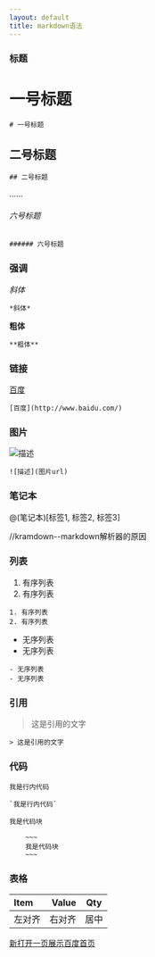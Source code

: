 ```yaml
---
layout: default
title: markdown语法
---
```


### 标题

# 一号标题

~~~
# 一号标题
~~~

## 二号标题

~~~
## 二号标题
~~~

......

###### 六号标题

~~~
###### 六号标题
~~~

### 强调

*斜体*

~~~
*斜体*
~~~

**粗体**

~~~
**粗体**
~~~

### 链接

[百度](http://www.baidu.com/)

~~~
[百度](http://www.baidu.com/)
~~~

### 图片

![描述](http://i2.tietuku.com/e7576785ca2d37b1.jpg)

~~~
![描述](图片url)
~~~

### 笔记本

@(笔记本)[标签1, 标签2, 标签3]

//kramdown--markdown解析器的原因

### 列表

1. 有序列表
2. 有序列表

~~~
1. 有序列表
2. 有序列表
~~~

- 无序列表
- 无序列表

~~~
- 无序列表
- 无序列表
~~~

### 引用

> 这是引用的文字

~~~
> 这是引用的文字
~~~

### 代码

`我是行内代码`

~~~
`我是行内代码`
~~~

~~~
我是代码块
~~~

~~~
	~~~
	我是代码块
	~~~
~~~

### 表格

| Item     |    Value |  Qty |
|:---------|---------:|:----:|
| 左对齐   |   右对齐 | 居中 |

<a href="http://www.baidu.com/" target="_blank">新打开一页展示百度首页</a>